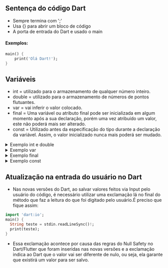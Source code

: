 ## Sentença do código Dart
- Sempre termina com ';'
- Usa {} para abrir um bloco de código
- A porta de entrada do Dart e usado o main
#### Exemplos:
```dart 
main() {
    print('Olá Dart!');
}
```
## Variáveis
- int =  utilizado para o armazenamento de qualquer número inteiro.
- double = utilizado para o armazenamento de números de pontos flutuantes. 
- var = vai inferir o valor colocado.
- final = Uma variável ou atributo final pode ser inicializada em algum momento após a sua declaração, porém uma vez atribuído um valor, este não poderá mais ser alterado.
- const = Utilizado antes da especificação do tipo durante a declaração da variável. Assim, o valor inicializado nunca mais poderá ser mudado.

<details>
    <summary>Exemplo int e double</summary>

```dart
main() {
/* "variável" int "nome da variável" a = "valor" 2; */
    int a = 2;
/* "variável" double "nome da variável" b = "valor" 3.1415; */
    double b = 3.1415;
}
```
</details>
<details>
    <summary>Exemplo var</summary>

```dart
main() {
    var n1 = 2;
    var n2 = 5.465;
    /*"aspas" duplas ou 'aspas' simples sao para tipo string (texto)*/
    var result = "resultado é: ";
    print(result + (n1 + n2).toString());
    /*.toString retorna o resultado da soma em String*/
    print(n1.runtimeType); 
    /*.runtimeType diz que tipo de variavel é*/
}
```
</details>
<details>
    <summary> Exemplo final </summary>

```dart
import 'dart:io';
main() {
  final pi = 3.1415; //final é usado quando nao tem alteração na variável
  print('Qual o valor de raio: ');
  // ou pode usar stdout.write("Qual o valor de raio: ") para nao haver quebra da linha.
  var digite = stdin.readLineSync()!; // cria um input para dar valor a variavel
  final double raio = double.parse(digite); // Faz a leitura do String para Double
  print("O Resultado é: " + (pi * raio).toString());
  print(digite);
  print(pi);
}
```
</details>

<details>
    <summary>Exemplo const</summary>

```dart 
main() {
    const userName = 'Felipe';
    print(userName);
    userName = 'Richard';
    // vai da erro devido a variavel username ter recebido const e ja ter valor e nao pode receber um novo valor.
}
```
</details>    



## Atualização na entrada do usuário no Dart
- Nas novas versões do Dart, ao salvar valores feitos via Input pelo usuário do código, é necessário utilizar uma exclamação lá no final do método que faz a leitura do que foi digitado pelo usuário.É preciso que fique assim:
```dart
import 'dart:io';
main() {
  String teste = stdin.readLineSync()!;
  print(teste);
}
```
- Essa exclamação acontece por causa das regras do Null Safety no Dart/Flutter que foram inseridas nas novas versões e a exclamação indica ao Dart que o valor vai ser diferente de nulo, ou seja, ela garante que existirá um valor para ser salvo.
